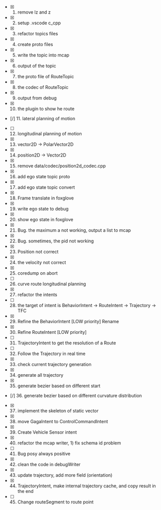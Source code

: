 - [X] 1. remove lz and z
- [X] 2. setup .vscode c_cpp
- [X] 3. refactor topics files
- [X] 4. create proto files
- [X] 5. write the topic into mcap
- [X] 6. output of the topic
- [X] 7. the proto file of RouteTopic
- [X] 8. the codec of RouteTopic
- [X] 9. output from debug
- [X] 10. the plugin to show he route
- [/] 11. lateral planning of motion
- [ ] 12. longitudinal planning of motion
- [X] 13. vector2D -> PolarVector2D
- [X] 14. position2D -> Vector2D
- [X] 15. remove data/codec/position2d_codec.cpp
- [X] 16. add ego state topic proto
- [X] 17. add ego state topic convert
- [X] 18. Frame translate in foxglove
- [X] 19. write ego state to debug
- [X] 20. show ego state in foxglove
- [X] 21. Bug. the maximum a not working, output a list to mcap
- [X] 22. Bug. sometimes, the pid not working
- [X] 23. Position not correct
- [X] 24. the velocity not correct
- [X] 25. coredump on abort
- [ ] 26. curve route longitudinal planning
- [X] 27. refactor the intents
- [ ] 28. the target of intent is BehaviorIntent -> RouteIntent -> Trajectory -> TFC
- [X] 29. Refine the BehaviorIntent [LOW priority] Rename
- [X] 30. Refine RouteIntent [LOW priority]
- [ ] 31. TrajectoryIntent to get the resolution of a Route
- [ ] 32. Follow the Trajectory in real time
- [X] 33. check current trajectory generation
- [X] 34. generate all trajectory
- [X] 35. generate bezier based on different start
- [/] 36. generate bezier based on different curvature distribution
- [X] 37. implement the skeleton of static vector
- [X] 38. move GagaIntent to ControlCommandIntent
- [X] 39. Create Vehicle Sensor intent
- [X] 40. refactor the mcap writer, 1) fix schema id problem
- [ ] 41. Bug posy always positive
- [X] 42. clean the code in debugWriter
- [X] 43. update trajectory, add more field (orientation)
- [X] 44. TrajectoryIntent, make internal trajectory cache, and copy result in the end
- [ ] 45. Change routeSegment to route point